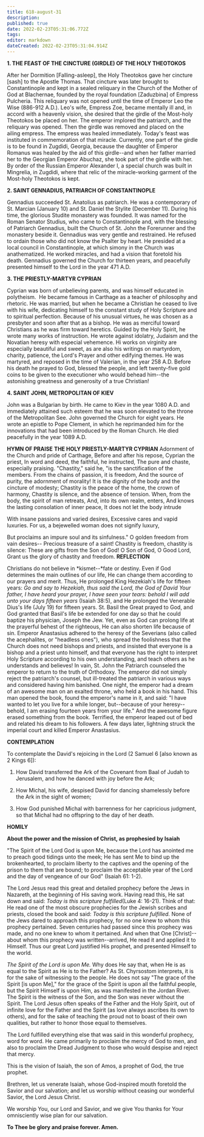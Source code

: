 ```yaml
---
title: 618-august-31
description: 
published: true
date: 2022-02-23T05:31:06.772Z
tags: 
editor: markdown
dateCreated: 2022-02-23T05:31:04.914Z
---
```



**1. THE FEAST OF THE CINCTURE (GIRDLE) OF THE HOLY THEOTOKOS**

After her Dormition [Falling-asleep], the Holy Theotokos gave her cincture [sash] to the Apostle Thomas. That cincture was later brought to Constantinople and kept in a sealed reliquary in the Church of the Mother of God at Blachernae, founded by the royal foundation [Zaduzbina] of Empress Pulcheria. This reliquary was not opened until the time of Emperor Leo the Wise (886-912 A.D.). Leo's wife, Empress Zoe, became mentally ill and, in accord with a heavenly vision, she desired that the girdle of the Most-holy Theotokos be placed on her. The emperor implored the patriarch, and the reliquary was opened. Then the girdle was removed and placed on the ailing empress. The empress was healed immediately. Today's feast was instituted in commemoration of that miracle. Currently, one part of the girdle is to be found in Zugdidi, Georgia, because the daughter of Emperor Romanus was healed by the aid of this girdle--and when her father married her to the Georgian Emperor Abuchaz, she took part of the girdle with her. By order of the Russian Emperor Alexander I, a special church was built in Mingrelia, in Zugdidi, where that relic of the miracle-working garment of the Most-holy Theotokos is kept.

**2. SAINT GENNADIUS, PATRIARCH OF CONSTANTINOPLE**

Gennadius succeeded St. Anatolius as patriarch. He was a contemporary of St. Marcian (January 10) and St. Daniel the Stylite (December 11). During his time, the glorious Studite monastery was founded. It was named for the Roman Senator Studius, who came to Constantinople and, with the blessing of Patriarch Gennadius, built the Church of St. John the Forerunner and the monastery beside it. Gennadius was very gentle and restrained. He refused to ordain those who did not know the Psalter by heart. He presided at a local council in Constantinople, at which simony in the Church was anathematized. He worked miracles, and had a vision that foretold his death. Gennadius governed the Church for thirteen years, and peacefully presented himself to the Lord in the year 471 A.D.

**3. THE PRIESTLY-MARTYR CYPRIAN**

Cyprian was born of unbelieving parents, and was himself educated in polytheism.  He became famous in Carthage as a teacher of philosophy and rhetoric. He was married, but when he became a Christian he ceased to live with his wife, dedicating himself to the constant study of Holy Scripture and to spiritual perfection. Because of his unusual virtues, he was chosen as a presbyter and soon after that as a bishop. He was as merciful toward Christians as he was firm toward heretics. Guided by the Holy Spirit, he wrote many works of instruction. He wrote against idolatry, Judaism and the Novatian heresy with especial vehemence. Hi works on virginity are especially beautiful and sweet, as are also his writings on martyrdom, charity, patience, the Lord's Prayer and other edifying themes. He was martyred, and reposed in the time of Valerian, in the year 258 A.D. Before his death he prayed to God, blessed the people, and left twenty-five gold coins to be given to the executioner who would behead him--the astonishing greatness and generosity of a true Christian!

**4. SAINT JOHN, METROPOLITAN OF KIEV**

John was a Bulgarian by birth. He came to Kiev in the year 1080 A.D. and immediately attained such esteem that he was soon elevated to the throne of the Metropolitan See. John governed the Church for eight years. He wrote an epistle to Pope Clement, in which he reprimanded him for the innovations that had been introduced by the Roman Church. He died peacefully in the year 1089 A.D.


**HYMN OF PRAISE**
**THE HOLY PRIESTLY-MARTYR CYPRIAN**
Adornment of the Church and pride of Carthage,
Before and after his repose, Cyprian the priest,
In word and deed, the faithful, he instructed,
The pure and chaste, especially praising.
"Chastity," said he, "is the sanctification of the members.
From the chains of passion, it is freedom,
And the source of purity, the adornment of morality!
It is the dignity of the body and the cincture of modesty;
Chastity is the peace of the home, the crown of harmony,
Chastity is silence, and the absence of tension.
When, from the body, the spirit of man retreats,
And, into its own realm, enters,
And knows the lasting consolation of inner peace,
It does not let the body intrude

With insane passions and varied desires,
Excessive cares and vapid luxuries.
For us, a bejewelled woman does not signify luxury,

But proclaims an impure soul and its sinfulness."
O golden freedom from vain desires--
Precious treasure of a saint!
Chastity is freedom, chastity is silence:
These are gifts from the Son of God!
O Son of God, O Good Lord,
Grant us the glory of chastity and freedom.
**REFLECTION**

Christians do not believe in *kismet--*fate or destiny. Even if God determines the main outlines of our life, He can change them according to our prayers and merit. Thus, He prolonged King Hezekiah's life for fifteen years: *Go and say to Hezekiah, thus said the Lord, the God of David Your father, I have heard your prayer, I have seen your tears: behold I will add unto your days fifteen years* (Isaiah 38:5), and He prolonged the Venerable Dius's life (July 19) for fifteen years. St. Basil the Great prayed to God, and God granted that Basil's life be extended for one day so that he could baptize his physician, Joseph the Jew. Yet, even as God can prolong life at the prayerful behest of the righteous, He can also shorten life because of sin. Emperor Anastasius adhered to the heresy of the Severians (also called the acephalites, or "headless ones"), who spread the foolishness that the Church does not need bishops and priests, and insisted that everyone is a bishop and a priest unto himself, and that everyone has the right to interpret Holy Scripture according to his own understanding, and teach others as he understands and believes! In vain, St. John the Patriarch counseled the emperor to return to the truth of Orthodoxy. The emperor did not simply reject the patriarch's counsel, but ill-treated the patriarch in various ways and considered having him banished. One night, the emperor had a dream of an awesome man on an exalted throne, who held a book in his hand. This man opened the book, found the emperor's name in it, and said: "I have wanted to let you live for a while longer, but--because of your heresy--behold, I am erasing fourteen years from your life." And the awesome figure erased something from the book. Terrified, the emperor leaped out of bed and related his dream to his followers. A few days later, lightning struck the imperial court and killed Emperor Anastasius.


**CONTEMPLATION**


To contemplate the David's rejoicing in the Lord (2 Samuel 6 [also known as 2 Kings 6]):

1.  How David transferred the Ark of the Covenant from Baal of Judah to Jerusalem, and how he danced with joy before the Ark;

1.  How Michal, his wife, despised David for dancing shamelessly before the Ark in the sight of women;

1.  How God punished Michal with barrenness for her capricious judgment, so that Michal had no offspring to the day of her death.


**HOMILY**


**About the power and the mission of Christ, as prophesied by Isaiah**

"The Spirit of the Lord God is upon Me, because the Lord has anointed me to preach good tidings unto the meek; He has sent Me to bind up the brokenhearted, to proclaim liberty to the captives and the opening of the prison to them that are bound; to proclaim the acceptable year of the Lord and the day of vengeance of our God" (Isaiah 61: 1-2).

The Lord Jesus read this great and detailed prophecy before the Jews in Nazareth, at the beginning of His saving work. Having read this, He sat down and said: *Today is this scripture fulfilled*(Luke 4: 16-21). Think of that: He read one of the most obscure prophecies for the Jewish scribes and priests, closed the book and said: *Today is this scripture fulfilled.* None of the Jews dared to approach this prophecy, for no one knew to whom this prophecy pertained. Seven centuries had passed since this prophecy was made, and no one knew to whom it pertained. And when that One [Christ]--about whom this prophecy was written--arrived, He read it and applied it to Himself. Thus our great Lord justified His prophet, and presented Himself to the world.

*The Spirit of the Lord is upon Me.* Why does He say that, when He is as equal to the Spirit as He is to the Father? As St. Chyrsostom interprets, it is for the sake of witnessing to the people. He does not say "The grace of the Spirit [is upon Me]," for the grace of the Spirit is upon all the faithful people, but the Spirit Himself is upon Him, as was manifested in the Jordan River. The Spirit is the witness of the Son, and the Son was never without the Spirit. The Lord Jesus often speaks of the Father and the Holy Spirit, out of infinite love for the Father and the Spirit (as love always ascribes its own to others), and for the sake of teaching the proud not to boast of their own qualities, but rather to honor those equal to themselves.

The Lord fulfilled everything else that was said in this wonderful prophecy, word for word. He came primarily to proclaim the mercy of God to men, and also to proclaim the Dread Judgment to those who would despise and reject that mercy.

This is the vision of Isaiah, the son of Amos, a prophet of God, the true prophet.

Brethren, let us venerate Isaiah, whose God-inspired mouth foretold the Savior and our salvation; and let us worship without ceasing our wonderful Savior, the Lord Jesus Christ.

We worship You, our Lord and Savior, and we give You thanks for Your omnisciently wise plan for our salvation.

**To Thee be glory and praise forever. Amen.**

